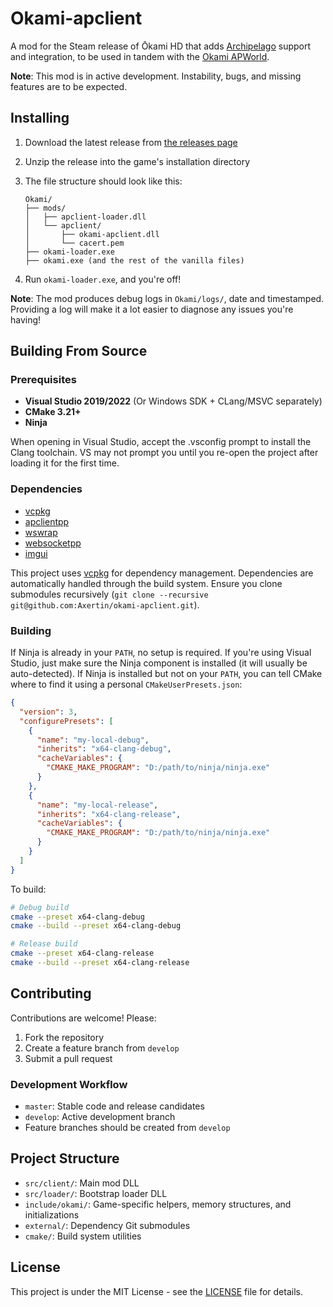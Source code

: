 # Okami-apclient

A mod for the Steam release of Ōkami HD that adds [Archipelago](https://archipelago.gg) support and integration, to be used in tandem with the [Okami APWorld](https://github.com/Ragmoa/Archipelago/tree/test_logic).

**Note**: This mod is in active development. Instability, bugs, and missing features are to be expected.

## Installing

1. Download the latest release from [the releases page](https://github.com/Axertin/okami-apclient/releases)
2. Unzip the release into the game's installation directory
3. The file structure should look like this:

   ```
   Okami/
   ├── mods/
   │   ├── apclient-loader.dll
   │   └── apclient/
   │       ├── okami-apclient.dll
   │       └── cacert.pem
   ├── okami-loader.exe
   ├── okami.exe (and the rest of the vanilla files)
   ```

4. Run `okami-loader.exe`, and you're off!

**Note**: The mod produces debug logs in `Okami/logs/`, date and timestamped. Providing a log will make it a lot easier to diagnose any issues you're having!

## Building From Source

### Prerequisites

- **Visual Studio 2019/2022** (Or Windows SDK + CLang/MSVC separately)
- **CMake 3.21+**
- **Ninja**

When opening in Visual Studio, accept the .vsconfig prompt to install the Clang toolchain. VS may not prompt you until you re-open the project after loading it for the first time.

### Dependencies

- [vcpkg](https://github.com/microsoft/vcpkg)
- [apclientpp](https://github.com/black-sliver/apclientpp)
- [wswrap](https://github.com/black-sliver/wswrap)
- [websocketpp](github.com/zaphoyd/websocketpp)
- [imgui](github.com/ocornut/imgui)

This project uses [vcpkg](https://github.com/microsoft/vcpkg) for dependency management. Dependencies are automatically handled through the build system. Ensure you clone submodules recursively (`git clone --recursive git@github.com:Axertin/okami-apclient.git`).

### Building

If Ninja is already in your `PATH`, no setup is required. If you're using Visual Studio, just make sure the Ninja component is installed (it will usually be auto-detected). If Ninja is installed but not on your `PATH`, you can tell CMake where to find it using a personal `CMakeUserPresets.json`:

  ```json
  {
    "version": 3,
    "configurePresets": [
      {
        "name": "my-local-debug",
        "inherits": "x64-clang-debug",
        "cacheVariables": {
          "CMAKE_MAKE_PROGRAM": "D:/path/to/ninja/ninja.exe"
        }
      },
      {
        "name": "my-local-release",
        "inherits": "x64-clang-release",
        "cacheVariables": {
          "CMAKE_MAKE_PROGRAM": "D:/path/to/ninja/ninja.exe"
        }
      }
    ]
  }
  ```

To build:

  ```bash
  # Debug build
  cmake --preset x64-clang-debug
  cmake --build --preset x64-clang-debug

  # Release build  
  cmake --preset x64-clang-release
  cmake --build --preset x64-clang-release
  ```

## Contributing

Contributions are welcome! Please:

1. Fork the repository
2. Create a feature branch from `develop`
3. Submit a pull request

### Development Workflow

- `master`: Stable code and release candidates
- `develop`: Active development branch
- Feature branches should be created from `develop`

## Project Structure

- `src/client/`: Main mod DLL
- `src/loader/`: Bootstrap loader DLL
- `include/okami/`: Game-specific helpers, memory structures, and initializations
- `external/`: Dependency Git submodules
- `cmake/`: Build system utilities

## License

This project is under the MIT License - see the [LICENSE](LICENSE) file for details.
